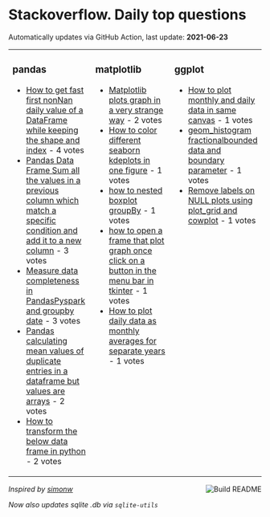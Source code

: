 # Stackoverflow. Daily top questions 

Automatically updates via GitHub Action, last update: **<!-- date starts -->2021-06-23<!-- date ends -->**


<table><tr><td valign="top" width="33%">

### pandas
<!-- pandas starts -->
* [How to get fast first nonNan daily value of a DataFrame while keeping the shape and index](https://stackoverflow.com/questions/68099745/how-to-get-fast-first-non-nan-daily-value-of-a-dataframe-while-keeping-the-sha) - 4 votes
* [Pandas Data Frame  Sum all the values in a previous column which match a specific condition and add it to a new column](https://stackoverflow.com/questions/68099361/pandas-data-frame-sum-all-the-values-in-a-previous-column-which-match-a-specif) - 3 votes
* [Measure data completeness in PandasPyspark and groupby date](https://stackoverflow.com/questions/68101806/measure-data-completeness-in-pandas-pyspark-and-groupby-date) - 3 votes
* [Pandas calculating mean values of duplicate entries in a dataframe but values are arrays](https://stackoverflow.com/questions/68105238/pandas-calculating-mean-values-of-duplicate-entries-in-a-dataframe-but-values) - 2 votes
* [How to transform the below data frame in python](https://stackoverflow.com/questions/68104115/how-to-transform-the-below-data-frame-in-python) - 2 votes
<!-- pandas ends -->
</td><td valign="top" width="34%">


### matplotlib
<!-- matplotlib starts -->
* [Matplotlib plots graph in a very strange way](https://stackoverflow.com/questions/68097829/matplotlib-plots-graph-in-a-very-strange-way) - 2 votes
* [How to color different seaborn kdeplots in one figure](https://stackoverflow.com/questions/68096271/how-to-color-different-seaborn-kdeplots-in-one-figure) - 1 votes
* [how to nested boxplot groupBy](https://stackoverflow.com/questions/68098491/how-to-nested-boxplot-groupby) - 1 votes
* [how to open a frame that plot graph once click on a button in the menu bar in tkinter](https://stackoverflow.com/questions/68103490/how-to-open-a-frame-that-plot-graph-once-click-on-a-button-in-the-menu-bar-in-tk) - 1 votes
* [How to plot daily data as monthly averages for separate years](https://stackoverflow.com/questions/68092764/how-to-plot-daily-data-as-monthly-averages-for-separate-years) - 1 votes
<!-- matplotlib ends -->
</td><td valign="top" width="34%">


### ggplot
<!-- ggplot2 starts -->
* [How to plot monthly and daily data in same canvas](https://stackoverflow.com/questions/68096830/how-to-plot-monthly-and-daily-data-in-same-canvas) - 1 votes
* [geom_histogram fractionalbounded data and boundary parameter](https://stackoverflow.com/questions/68093788/geom-histogram-fractional-bounded-data-and-boundary-parameter) - 1 votes
* [Remove labels on NULL plots using plot_grid and cowplot](https://stackoverflow.com/questions/68093645/remove-labels-on-null-plots-using-plot-grid-and-cowplot) - 1 votes
<!-- ggplot2 ends -->
</td></tr></table>

<a href="https://github.com/hp0404/hp0404/actions"><img src="https://github.com/hp0404/hp0404/workflows/Build%20README/badge.svg" align="right" alt="Build README"></a> <p>*Inspired by  [simonw](https://github.com/simonw/simonw)*</p> <p> *Now also updates sqlite .db via `sqlite-utils`* </p>
